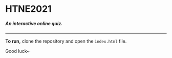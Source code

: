 # HTNE2021
##### An interactive online quiz.

---
**To run,** clone the repository and open the `index.html` file.

Good luck~
